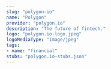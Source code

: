 ```yaml
---
slug: "polygon-io"
name: "Polygon"
provider: "polygon.io"
description: "The future of fintech."
logo: "polygon.io-logo.jpeg"
logoMediaType: "image/jpeg"
tags:
- name: "financial"
stubs: "polygon.io-stubs.json"
---
```

